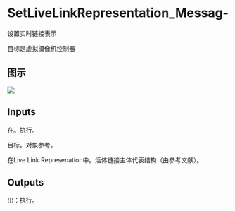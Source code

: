 # SetLiveLinkRepresentation_Messag-

设置实时链接表示

目标是虚拟摄像机控制器

## 图示

![]($-20221218-21261412.png)

## Inputs

在。执行。

目标。对象参考。

在Live Link Represenation中。活体链接主体代表结构（由参考文献）。  

## Outputs

出：执行。
